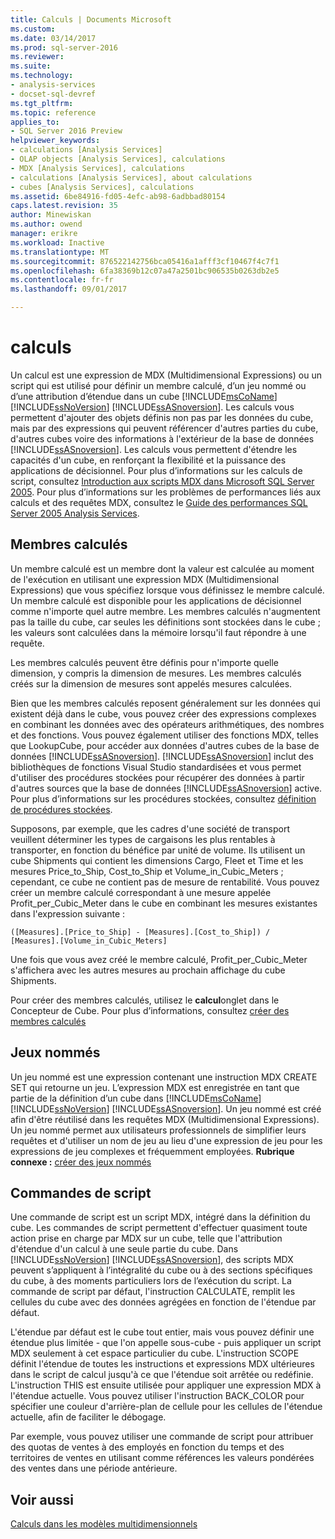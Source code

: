 ```yaml
---
title: Calculs | Documents Microsoft
ms.custom: 
ms.date: 03/14/2017
ms.prod: sql-server-2016
ms.reviewer: 
ms.suite: 
ms.technology:
- analysis-services
- docset-sql-devref
ms.tgt_pltfrm: 
ms.topic: reference
applies_to:
- SQL Server 2016 Preview
helpviewer_keywords:
- calculations [Analysis Services]
- OLAP objects [Analysis Services], calculations
- MDX [Analysis Services], calculations
- calculations [Analysis Services], about calculations
- cubes [Analysis Services], calculations
ms.assetid: 6be84916-fd05-4efc-ab98-6adbbad80154
caps.latest.revision: 35
author: Minewiskan
ms.author: owend
manager: erikre
ms.workload: Inactive
ms.translationtype: MT
ms.sourcegitcommit: 876522142756bca05416a1afff3cf10467f4c7f1
ms.openlocfilehash: 6fa38369b12c07a47a2501bc906535b0263db2e5
ms.contentlocale: fr-fr
ms.lasthandoff: 09/01/2017

---
```

# <a name="calculations"></a>calculs
  Un calcul est une expression de MDX (Multidimensional Expressions) ou un script qui est utilisé pour définir un membre calculé, d’un jeu nommé ou d’une attribution d’étendue dans un cube [!INCLUDE[msCoName](../../includes/msconame-md.md)] [!INCLUDE[ssNoVersion](../../includes/ssnoversion-md.md)] [!INCLUDE[ssASnoversion](../../includes/ssasnoversion-md.md)]. Les calculs vous permettent d'ajouter des objets définis non pas par les données du cube, mais par des expressions qui peuvent référencer d'autres parties du cube, d'autres cubes voire des informations à l'extérieur de la base de données [!INCLUDE[ssASnoversion](../../includes/ssasnoversion-md.md)]. Les calculs vous permettent d'étendre les capacités d'un cube, en renforçant la flexibilité et la puissance des applications de décisionnel. Pour plus d’informations sur les calculs de script, consultez [Introduction aux scripts MDX dans Microsoft SQL Server 2005](http://go.microsoft.com/fwlink/?LinkId=81892). Pour plus d’informations sur les problèmes de performances liés aux calculs et des requêtes MDX, consultez le [Guide des performances SQL Server 2005 Analysis Services](http://go.microsoft.com/fwlink/?LinkId=81621).  
  
## <a name="calculated-members"></a>Membres calculés  
 Un membre calculé est un membre dont la valeur est calculée au moment de l'exécution en utilisant une expression MDX (Multidimensional Expressions) que vous spécifiez lorsque vous définissez le membre calculé. Un membre calculé est disponible pour les applications de décisionnel comme n'importe quel autre membre. Les membres calculés n'augmentent pas la taille du cube, car seules les définitions sont stockées dans le cube ; les valeurs sont calculées dans la mémoire lorsqu'il faut répondre à une requête.  
  
 Les membres calculés peuvent être définis pour n'importe quelle dimension, y compris la dimension de mesures. Les membres calculés créés sur la dimension de mesures sont appelés mesures calculées.  
  
 Bien que les membres calculés reposent généralement sur les données qui existent déjà dans le cube, vous pouvez créer des expressions complexes en combinant les données avec des opérateurs arithmétiques, des nombres et des fonctions. Vous pouvez également utiliser des fonctions MDX, telles que LookupCube, pour accéder aux données d'autres cubes de la base de données [!INCLUDE[ssASnoversion](../../includes/ssasnoversion-md.md)]. [!INCLUDE[ssASnoversion](../../includes/ssasnoversion-md.md)] inclut des bibliothèques de fonctions Visual Studio standardisées et vous permet d'utiliser des procédures stockées pour récupérer des données à partir d'autres sources que la base de données [!INCLUDE[ssASnoversion](../../includes/ssasnoversion-md.md)] active. Pour plus d’informations sur les procédures stockées, consultez [définition de procédures stockées](../../analysis-services/multidimensional-models-extending-olap-stored-procedures/defining-stored-procedures.md).  
  
 Supposons, par exemple, que les cadres d'une société de transport veuillent déterminer les types de cargaisons les plus rentables à transporter, en fonction du bénéfice par unité de volume. Ils utilisent un cube Shipments qui contient les dimensions Cargo, Fleet et Time et les mesures Price_to_Ship, Cost_to_Ship et Volume_in_Cubic_Meters ; cependant, ce cube ne contient pas de mesure de rentabilité. Vous pouvez créer un membre calculé correspondant à une mesure appelée Profit_per_Cubic_Meter dans le cube en combinant les mesures existantes dans l'expression suivante :  
  
```  
([Measures].[Price_to_Ship] - [Measures].[Cost_to_Ship]) /  
[Measures].[Volume_in_Cubic_Meters]  
```  
  
 Une fois que vous avez créé le membre calculé, Profit_per_Cubic_Meter s'affichera avec les autres mesures au prochain affichage du cube Shipments.  
  
 Pour créer des membres calculés, utilisez le **calcul**onglet dans le Concepteur de Cube. Pour plus d’informations, consultez [créer des membres calculés](../../analysis-services/multidimensional-models/create-calculated-members.md)  
  
## <a name="named-sets"></a>Jeux nommés  
 Un jeu nommé est une expression contenant une instruction MDX CREATE SET qui retourne un jeu. L’expression MDX est enregistrée en tant que partie de la définition d’un cube dans [!INCLUDE[msCoName](../../includes/msconame-md.md)] [!INCLUDE[ssNoVersion](../../includes/ssnoversion-md.md)] [!INCLUDE[ssASnoversion](../../includes/ssasnoversion-md.md)]. Un jeu nommé est créé afin d'être réutilisé dans les requêtes MDX (Multidimensional Expressions). Un jeu nommé permet aux utilisateurs professionnels de simplifier leurs requêtes et d'utiliser un nom de jeu au lieu d'une expression de jeu pour les expressions de jeu complexes et fréquemment employées. **Rubrique connexe :** [créer des jeux nommés](../../analysis-services/multidimensional-models/create-named-sets.md)  
  
## <a name="script-commands"></a>Commandes de script  
 Une commande de script est un script MDX, intégré dans la définition du cube. Les commandes de script permettent d'effectuer quasiment toute action prise en charge par MDX sur un cube, telle que l'attribution d'étendue d'un calcul à une seule partie du cube. Dans [!INCLUDE[ssNoVersion](../../includes/ssnoversion-md.md)] [!INCLUDE[ssASnoversion](../../includes/ssasnoversion-md.md)], des scripts MDX peuvent s’appliquent à l’intégralité du cube ou à des sections spécifiques du cube, à des moments particuliers lors de l’exécution du script. La commande de script par défaut, l'instruction CALCULATE, remplit les cellules du cube avec des données agrégées en fonction de l'étendue par défaut.  
  
 L'étendue par défaut est le cube tout entier, mais vous pouvez définir une étendue plus limitée - que l'on appelle sous-cube - puis appliquer un script MDX seulement à cet espace particulier du cube. L'instruction SCOPE définit l'étendue de toutes les instructions et expressions MDX ultérieures dans le script de calcul jusqu'à ce que l'étendue soit arrêtée ou redéfinie. L'instruction THIS est ensuite utilisée pour appliquer une expression MDX à l'étendue actuelle. Vous pouvez utiliser l'instruction BACK_COLOR pour spécifier une couleur d'arrière-plan de cellule pour les cellules de l'étendue actuelle, afin de faciliter le débogage.  
  
 Par exemple, vous pouvez utiliser une commande de script pour attribuer des quotas de ventes à des employés en fonction du temps et des territoires de ventes en utilisant comme références les valeurs pondérées des ventes dans une période antérieure.  
  
## <a name="see-also"></a>Voir aussi  
 [Calculs dans les modèles multidimensionnels](../../analysis-services/multidimensional-models/calculations-in-multidimensional-models.md)  
  
  

